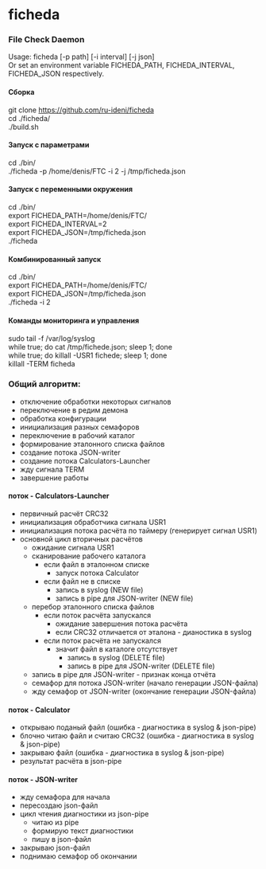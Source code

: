 # ficheda

### File Check Daemon
Usage: ficheda [-p path] [-i interval] [-j json]  
Or set an environment variable FICHEDA_PATH, FICHEDA_INTERVAL, FICHEDA_JSON respectively.

#### Сборка
git clone https://github.com/ru-ideni/ficheda  
cd ./ficheda/  
./build.sh  

#### Запуск с параметрами
cd ./bin/  
./ficheda -p /home/denis/FTC -i 2 -j /tmp/ficheda.json  

#### Запуск с переменными окружения
cd ./bin/  
export FICHEDA_PATH=/home/denis/FTC/  
export FICHEDA_INTERVAL=2  
export FICHEDA_JSON=/tmp/ficheda.json  
./ficheda  

#### Комбинированный запуск
cd ./bin/  
export FICHEDA_PATH=/home/denis/FTC/  
export FICHEDA_JSON=/tmp/ficheda.json  
./ficheda -i 2  

#### Команды мониторинга и управления
sudo tail -f /var/log/syslog  
while true; do cat /tmp/fichede.json; sleep 1; done  
while true; do killall -USR1 fichede; sleep 1; done  
killall -TERM ficheda  

### Общий алгоритм:
- отключение обработки некоторых сигналов
- переключение в редим демона
- обработка конфигурации
- инициализация разных семафоров
- переключение в рабочий каталог
- формирование эталонного списка файлов
- создание потока JSON-writer
- создание потока Calculators-Launcher
- жду сигнала TERM
- завершение работы

#### поток - Calculators-Launcher
- первичный расчёт CRC32
- инициализация обработчика сигнала USR1
- инициализация потока расчёта по таймеру (генерирует сигнал USR1)
- основной цикл вторичных расчётов
  - ожидание сигнала USR1
  - сканирование рабочего каталога
    - если файл в эталонном списке
      - запуск потока Calculator
    - если файл не в списке
      - запись в syslog (NEW file)
      - запись в pipe для JSON-writer (NEW file)
  - перебор эталонного списка файлов
    - если поток расчёта запускался
      - ожидание завершения потока расчёта
      - если CRC32 отличается от эталона - дианостика в syslog
    - если поток расчёта не запускался
      - значит файл в каталоге отсутствует
        - запись в syslog (DELETE file)
        - запись в pipe для JSON-writer (DELETE file)
  - запись в pipe для JSON-writer - признак конца отчёта
  - семафор для потока JSON-writer (начало генерации JSON-файла)
  - жду семафор от JSON-writer (окончание генерации JSON-файла)

#### поток - Calculator
- открываю поданый файл (ошибка - диагностика в syslog & json-pipe)
- блочно читаю файл и считаю CRC32 (ошибка - диагностика в syslog & json-pipe)
- закрываю файл (ошибка - диагностика в syslog & json-pipe)
- результат расчёта в json-pipe

#### поток - JSON-writer
- жду семафора для начала
- пересоздаю json-файл
- цикл чтения диагностики из json-pipe
  - читаю из pipe
  - формирую текст диагностики
  - пишу в json-файл
- закрываю json-файл
- поднимаю семафор об окончании
